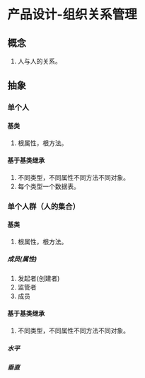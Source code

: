 # 产品设计-组织关系管理


## 概念

1. 人与人的关系。

## 抽象

### 单个人

#### 基类
1. 根属性，根方法。

#### 基于基类继承

1. 不同类型，不同属性不同方法不同对象。
2. 每个类型一个数据表。

### 单个人群（人的集合）

#### 基类
1. 根属性，根方法。

##### 成员(属性)

1. 发起者(创建者)
2. 监管者
3. 成员

#### 基于基类继承
1. 不同类型，不同属性不同方法不同对象。

##### 水平

##### 垂直

